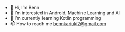 - 👋 Hi, I’m Benn
- 👀 I’m interested in Android, Machine Learning and AI
- 🌱 I’m currently learning Kotlin programming
- 📫 How to reach me bennkariuki2@gmail.com 
